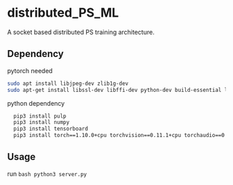 # distributed_PS_ML

A socket based distributed PS training architecture.

## Dependency

pytorch needed

  ```bash
  sudo apt install libjpeg-dev zlib1g-dev
  sudo apt-get install libssl-dev libffi-dev python-dev build-essential libxml2-dev libxslt1-dev
  ```

python dependency  

```bash
  pip3 install pulp
  pip3 install numpy
  pip3 install tensorboard
  pip3 install torch==1.10.0+cpu torchvision==0.11.1+cpu torchaudio==0.10.0+cpu -f https://download.pytorch.org/whl/cpu/torch_stable.html
  ```

## Usage

run ```bash python3 server.py ```
